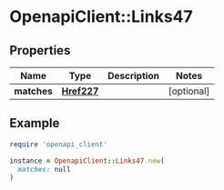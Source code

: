 # OpenapiClient::Links47

## Properties

| Name | Type | Description | Notes |
| ---- | ---- | ----------- | ----- |
| **matches** | [**Href227**](Href227.md) |  | [optional] |

## Example

```ruby
require 'openapi_client'

instance = OpenapiClient::Links47.new(
  matches: null
)
```

